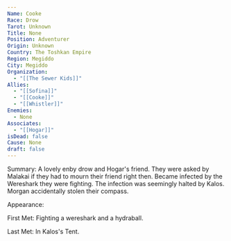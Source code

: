 ```yaml
---
Name: Cooke
Race: Drow
Tarot: Unknown
Title: None
Position: Adventurer
Origin: Unknown
Country: The Toshkan Empire
Region: Megiddo
City: Megiddo
Organization:
  - "[[The Sewer Kids]]"
Allies:
  - "[[Sofina]]"
  - "[[Cooke]]"
  - "[[Whistler]]"
Enemies:
  - None
Associates:
  - "[[Hogar]]"
isDead: false
Cause: None
draft: false
---
```

Summary:
A lovely enby drow and Hogar's friend. They were asked by Malakai if they had to mourn their friend right then. Became infected by the Wereshark they were fighting. The infection was seemingly halted by Kalos. Morgan accidentally stolen their compass.

Appearance: 

First Met: 
Fighting a wereshark and a hydraball.

Last Met: 
In Kalos's Tent.

